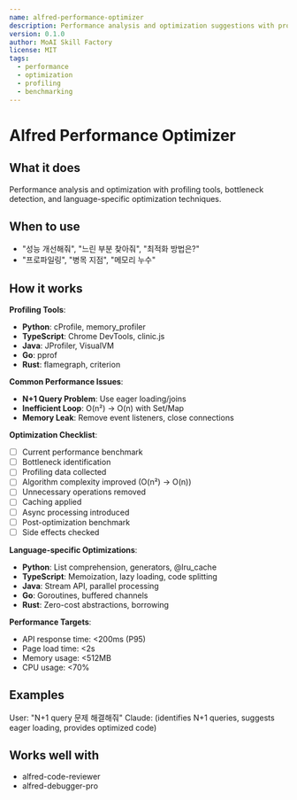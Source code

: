 ```yaml
---
name: alfred-performance-optimizer
description: Performance analysis and optimization suggestions with profiling, bottleneck detection, and language-specific optimizations
version: 0.1.0
author: MoAI Skill Factory
license: MIT
tags:
  - performance
  - optimization
  - profiling
  - benchmarking
---
```


# Alfred Performance Optimizer

## What it does

Performance analysis and optimization with profiling tools, bottleneck detection, and language-specific optimization techniques.

## When to use

- "성능 개선해줘", "느린 부분 찾아줘", "최적화 방법은?"
- "프로파일링", "병목 지점", "메모리 누수"

## How it works

**Profiling Tools**:
- **Python**: cProfile, memory_profiler
- **TypeScript**: Chrome DevTools, clinic.js
- **Java**: JProfiler, VisualVM
- **Go**: pprof
- **Rust**: flamegraph, criterion

**Common Performance Issues**:
- **N+1 Query Problem**: Use eager loading/joins
- **Inefficient Loop**: O(n²) → O(n) with Set/Map
- **Memory Leak**: Remove event listeners, close connections

**Optimization Checklist**:
- [ ] Current performance benchmark
- [ ] Bottleneck identification
- [ ] Profiling data collected
- [ ] Algorithm complexity improved (O(n²) → O(n))
- [ ] Unnecessary operations removed
- [ ] Caching applied
- [ ] Async processing introduced
- [ ] Post-optimization benchmark
- [ ] Side effects checked

**Language-specific Optimizations**:
- **Python**: List comprehension, generators, @lru_cache
- **TypeScript**: Memoization, lazy loading, code splitting
- **Java**: Stream API, parallel processing
- **Go**: Goroutines, buffered channels
- **Rust**: Zero-cost abstractions, borrowing

**Performance Targets**:
- API response time: <200ms (P95)
- Page load time: <2s
- Memory usage: <512MB
- CPU usage: <70%

## Examples

User: "N+1 query 문제 해결해줘"
Claude: (identifies N+1 queries, suggests eager loading, provides optimized code)

## Works well with

- alfred-code-reviewer
- alfred-debugger-pro
